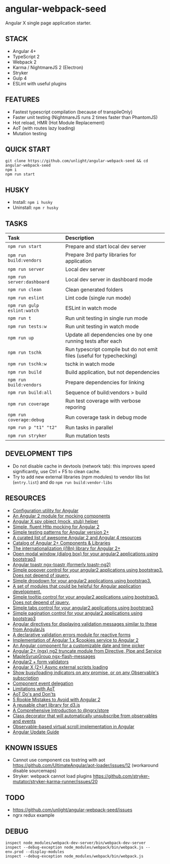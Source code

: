angular-webpack-seed
====================
Angular X single page application starter.

STACK
---
* Angular 4+
* TypeScript 2
* Webpack 2
* Karma / NightmareJS 2 (Electron)
* Stryker
* Gulp 4
* ESLint with useful plugins

FEATURES
---
* Fastest typescript compilation (because of transpileOnly)
* Faster unit testing (NightmareJS runs 2 times faster than PhantomJS)
* Hot reload, HMR (Hot Module Replacement)
* AoT (with routes lazy loading)
* Mutation testing

QUICK START
---
```
git clone https://github.com/unlight/angular-webpack-seed && cd angular-webpack-seed
npm i 
npm run start
```

HUSKY
---
* Install: `npm i husky`
* Uninstall: `npm r husky`

TASKS
---
| Task                        | Description                                                            |
|:----------------------------|:-----------------------------------------------------------------------|
| `npm run start`             | Prepare and start local dev server                                     |
| `npm run build:vendors`     | Prepare 3rd party libraries for application                            |
| `npm run server`            | Local dev server                                                       |
| `npm run server:dashboard`  | Local dev server in dashboard mode                                     |
| `npm run clean`             | Clean generated folders                                                |
| `npm run eslint`            | Lint code (single run mode)                                            |
| `npm run gulp eslint:watch` | ESLint in watch mode                                                   |
| `npm run t`                 | Run unit testing in single run mode                                    |
| `npm run tests:w`           | Run unit testing in watch mode                                         |
| `npm run up`                | Update all dependencies one by one running tests after each            |
| `npm run tschk`             | Run typescript compile but do not emit files (useful for typechecking) |
| `npm run tschk:w`           | tschk in watch mode                                                    |
| `npm run build`             | Build application, but not dependencies                                |
| `npm run build:vendors`     | Prepare dependencies for linking                                       |
| `npm run build:all`         | Sequence of build:vendors > build                                      |
| `npm run coverage`          | Run test coverage with verbose reporing                                |
| `npm run coverage:debug`    | Run coverage task in debug mode                                        |
| `npm run p "t1" "t2"`       | Run tasks in parallel                                                  |
| `npm run stryker`           | Run mutation tests                                                     |


DEVELOPMENT TIPS
---
* Do not disable cache in devtools (network tab): this improves speed significantly, use Ctrl + F5 to clean cache.
* Try to add new external libraries (npm modules) to vendor libs list (`entry.list`) and do `npm run build:vendor-libs`

RESOURCES
---
* [Configuration utility for Angular](https://github.com/unlight/ngx-config)
* [An Angular 2 module for mocking components](https://github.com/cnunciato/ng2-mock-component)
* [Angular X spy object (mock, stub) helper](https://github.com/unlight/spy-object)
* [Simple, fluent Http mocking for Angular 2](https://github.com/CodeSequence/respond-ng)
* [Simple testing patterns for Angular version 2+](https://github.com/juristr/angular-testing-recipes)
* [A curated list of awesome Angular 2 and Angular 4 resources](https://github.com/AngularClass/awesome-angular)
* [Catalog of Angular 2+ Components & Libraries](https://github.com/brillout/awesome-angular-components)
* [The internationalization (i18n) library for Angular 2+](https://github.com/ngx-translate/core)
* [Open modal window (dialog box) for your angular2 applications using bootstrap3](https://github.com/pleerock/ngx-modal)
* [Angular toastr ngx-toastr (formerly toastr-ng2)](https://github.com/scttcper/ngx-toastr)
* [Simple popover control for your angular2 applications using bootstrap3. Does not depend of jquery.](https://github.com/pleerock/ngx-popover)
* [Simple dropdown for your angular2 applications using bootstrap3.](https://github.com/pleerock/ngx-dropdown)
* [A set of modules that could be helpful for Angular application development.](https://github.com/Barryrowe/ngx-dev-utils)
* [Simple tooltip control for your angular2 applications using bootstrap3. Does not depend of jquery.](https://github.com/pleerock/ngx-tooltip)
* [Simple tabs control for your angular2 applications using bootstrap3](https://github.com/pleerock/ngx-tabs)
* [Simple pagination control for your angular2 applications using bootstrap3](https://github.com/pleerock/ngx-paginator)
* [Angular directives for displaying validation messages similar to these from AngularJs](https://github.com/DmitryEfimenko/ngx-messages)
* [A declarative validation errors module for reactive forms](https://github.com/UltimateAngular/ngxerrors)
* [Implementation of Angular 1.x $cookies service to Angular 2](https://github.com/salemdar/ngx-cookie)
* [An Angular component for a customizable date and time picker](https://github.com/RenovoSolutions/ngx-datetimepicker)
* [Angular 2+ (ngx) ng2 truncate module from Directive, Pipe and Service](https://github.com/doorgets/ng-truncate)
* [MapleSyrupGroup ngx-flash-messages](https://github.com/MapleSyrupGroup/ngx-flash-messages)
* [Angular2 + form validators](https://github.com/ReactiveCore-com/ngx-validation)
* [Angular X (2+) Async external scripts loading](https://github.com/zenkkor/ngx-asyncscripts)
* [Show busy/loading indicators on any promise, or on any Observable's subscription](https://github.com/devyumao/angular2-busy)
* [Component event delegation](https://gist.github.com/matthieu-D/c56ce33e844b1f6e6d692149c31bb83b)
* [Limitations with AoT](https://github.com/UltimateAngular/aot-loader/wiki/Limitations-with-AoT)
* [AoT Do's and Don'ts](https://github.com/rangle/angular-2-aot-sandbox#aot-dos-and-donts)
* [5 Rookie Mistakes to Avoid with Angular 2](http://angularjs.blogspot.ru/2016/04/5-rookie-mistakes-to-avoid-with-angular.html)
* [A reusable chart library for d3.js](https://github.com/nvd3-community/nvd3)
* [A Comprehensive Introduction to @ngrx/store](https://gist.github.com/btroncone/a6e4347326749f938510)
* [Class decorator that will automatically unsubscribe from observables and events](https://github.com/NetanelBasal/ngx-auto-unsubscribe)
* [Observable-based virtual scroll implementation in Angular](https://github.com/dinony/od-virtualscroll)
* [Angular Update Guide](https://angular-update-guide.firebaseapp.com/)

KNOWN ISSUES
---
* Cannot use component css tostring with aot https://github.com/UltimateAngular/aot-loader/issues/12
  (workaround disable sourcemaps)
* Stryker: webpack cannot load plugins https://github.com/stryker-mutator/stryker-karma-runner/issues/20

TODO
---
* https://github.com/unlight/angular-webpack-seed/issues
* ngrx redux example

DEBUG
---
```
inspect node_modules/webpack-dev-server/bin/webpack-dev-server
inspect --debug-exception node_modules/webpack/bin/webpack.js --env.prod --display-modules
inspect --debug-exception node_modules/webpack/bin/webpack.js
```
